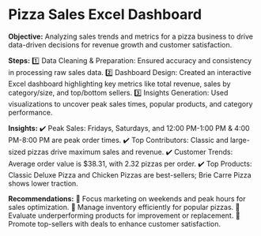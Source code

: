 # Pizza Sales Excel Dashboard

**Objective:**
Analyzing sales trends and metrics for a pizza business to drive data-driven decisions for revenue growth and customer satisfaction.
<br>

**Steps:**
1️⃣ Data Cleaning & Preparation: Ensured accuracy and consistency in processing raw sales data.
2️⃣ Dashboard Design: Created an interactive Excel dashboard highlighting key metrics like total revenue, sales by category/size, and top/bottom sellers.
3️⃣ Insights Generation: Used visualizations to uncover peak sales times, popular products, and category performance.
<br>

**Insights:**
✔️ Peak Sales: Fridays, Saturdays, and 12:00 PM-1:00 PM & 4:00 PM-8:00 PM are peak order times.
✔️ Top Contributors: Classic and large-sized pizzas drive maximum sales and revenue.
✔️ Customer Trends: Average order value is $38.31, with 2.32 pizzas per order.
✔️ Top Products: Classic Deluxe Pizza and Chicken Pizzas are best-sellers; Brie Carre Pizza shows lower traction.
<br>

**Recommendations:**
🔹 Focus marketing on weekends and peak hours for sales optimization.
🔹 Manage inventory efficiently for popular pizzas.
🔹 Evaluate underperforming products for improvement or replacement.
🔹 Promote top-sellers with deals to enhance customer satisfaction.
